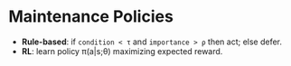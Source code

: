 
# Maintenance Policies

- **Rule-based**: if `condition < τ` and `importance > ρ` then act; else defer.
- **RL**: learn policy π(a|s;θ) maximizing expected reward.
